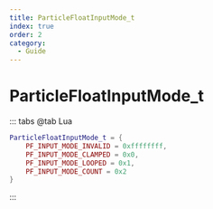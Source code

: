 ```yaml
---
title: ParticleFloatInputMode_t
index: true
order: 2
category:
  - Guide
---
```


# ParticleFloatInputMode_t
::: tabs
@tab Lua
```lua
ParticleFloatInputMode_t = {
    PF_INPUT_MODE_INVALID = 0xffffffff,
    PF_INPUT_MODE_CLAMPED = 0x0,
    PF_INPUT_MODE_LOOPED = 0x1,
    PF_INPUT_MODE_COUNT = 0x2
}
```
:::